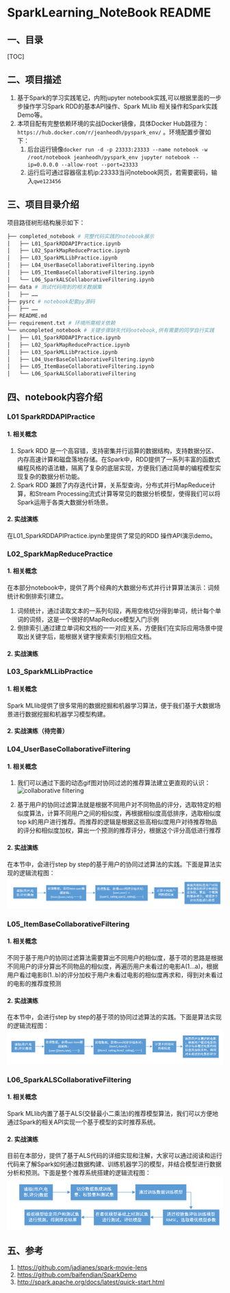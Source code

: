 # SparkLearning_NoteBook README

## 一、目录
[TOC]

## 二、项目描述
1. 基于Spark的学习实践笔记，内附jupyter notebook实践,可以根据里面的一步步操作学习Spark RDD的基本API操作、Spark MLlib 相关操作和Spark实践Demo等。
2. 本项目配有完整依赖环境的实战Docker镜像，具体Docker Hub路径为：`https://hub.docker.com/r/jeanheodh/pyspark_env/` 。环境配置步骤如下：
	1. 后台运行镜像`docker run -d -p 23333:23333 --name notebook -w /root/notebook jeanheodh/pyspark_env jupyter notebook --ip=0.0.0.0 --allow-root --port=23333`
	2. 运行后可通过容器宿主机ip:23333当问notebook网页，若需要密码，输入`qwe123456`
		

## 三、项目目录介绍
项目路径树形结构展示如下：
```python
├── completed_notebook # 完整代码实践的notebook展示
│   ├── L01_SparkRDDAPIPractice.ipynb
│   ├── L02_SparkMapReducePractice.ipynb
│   ├── L03_SparkMLLibPractice.ipynb
│   ├── L04_UserBaseCollaborativeFiltering.ipynb
│   ├── L05_ItemBaseCollaborativeFiltering.ipynb
│   └── L06_SparkALSCollaborativeFiltering.ipynb
├── data # 测试代码用到的相关数据集
│   ├── ……
├── pysrc # notebook配套py源码
│   ├── ……
├── README.md
├── requirement.txt # 环境所需相关依赖
└── uncompleted_notebook # 关键步骤缺失代码notebook,供有需要的同学自行实践
│   ├── L01_SparkRDDAPIPractice.ipynb
│   ├── L02_SparkMapReducePractice.ipynb
│   ├── L03_SparkMLLibPractice.ipynb
│   ├── L04_UserBaseCollaborativeFiltering.ipynb
│   ├── L05_ItemBaseCollaborativeFiltering.ipynb
│   └── L06_SparkALSCollaborativeFiltering
```
## 四、notebook内容介绍
### L01 SparkRDDAPIPractice

#### 1. 相关概念
1. Spark RDD 是一个高容错，支持密集并行运算的数据结构，支持数据分区、内存高速计算和磁盘落地存储。在Spark中，RDD提供了一系列丰富的函数式编程风格的语法糖，隔离了复杂的底层实现，方便我们通过简单的编程模型实现复杂的数据分析功能。
2. Spark RDD 兼顾了内存迭代计算，关系型查询，分布式并行MapReduce计算，和Stream Processing流式计算等常见的数据分析模型，使得我们可以将Spark运用于各类大数据分析场景。

#### 2. 实战演练
在L01_SparkRDDAPIPractice.ipynb里提供了常见的RDD 操作API演示demo。

### L02_SparkMapReducePractice
#### 1. 相关概念
在本部分notebook中，提供了两个经典的大数据分布式并行计算算法演示：词频统计和倒排索引建立。
1. 词频统计，通过读取文本的一系列句段，再用空格切分得到单词，统计每个单词的词频，这是一个很好的MapReduce模型入门示例
2. 倒排索引,通过建立单词和文档的一一对应关系，方便我们在实际应用场景中提取出关键字后，能根据关键字搜索索引到相应文档。

#### 2. 实战演练



### L03_SparkMLLibPractice
#### 1. 相关概念
Spark MLlib提供了很多常用的数据挖掘和机器学习算法，便于我们基于大数据场景进行数据挖掘和机器学习模型构建。
#### 2. 实战演练（待完善）


### L04_UserBaseCollaborativeFiltering
#### 1. 相关概念
1. 我们可以通过下面的动态gif图对协同过滤的推荐算法建立更直观的认识：
![collaborative filtering](https://upload.wikimedia.org/wikipedia/commons/5/52/Collaborative_filtering.gif)

2. 基于用户的协同过滤算法就是根据不同用户对不同物品的评分，选取特定的相似度算法，计算不同用户之间的相似度，再根据相似度高低排序，选取相似度top k的用户进行推荐。而推荐的逻辑是根据这些高相似度用户对待推荐物品的评分和相似度加权，算出一个预测的推荐评分，根据这个评分高低进行推荐

#### 2. 实战演练
在本节中，会进行step by step的基于用户的协同过滤算法的实践。下面是算法实现的逻辑流程图：
![collaborative filtering](images/UserBase_FlowChart.png?raw=true)
### L05_ItemBaseCollaborativeFiltering
#### 1. 相关概念
不同于基于用户的协同过滤算法需要算出不同用户的相似度，基于项的思路是根据不同用户的评分算出不同物品的相似度，再遍历用户未看过的电影A(1...a)，根据用户看过电影B(1..b)的评分加权于用户未看过电影的相似度再求和，得到对未看过的电影的推荐度预测

#### 2. 实战演练
在本节中，会进行step by step的基于项的协同过滤算法的实践。下面是算法实现的逻辑流程图：
![collaborative filtering](https://github.com/jeanhao/SparkLearning_NoteBook/blob/master/images/ItemBase_FlowChart.png?raw=true)
### L06_SparkALSCollaborativeFiltering
#### 1. 相关概念
Spark MLlib内置了基于ALS(交替最小二乘法)的推荐模型算法，我们可以方便地通过Spark的相关API实现一个基于模型的实时推荐系统。
#### 2. 实战演练
目前在本部分，提供了基于ALS代码的详细实现和注解，大家可以通过阅读和运行代码来了解Spark如何通过数据构建、训练机器学习的模型，并结合模型进行数据分析和预测。下面是整个推荐系统搭建的逻辑流程图：
![collaborative filtering](https://github.com/jeanhao/SparkLearning_NoteBook/blob/master/images/ALS_FlowChart.png?raw=true)

## 五、参考
1. https://github.com/jadianes/spark-movie-lens
2. https://github.com/baifendian/SparkDemo
3. http://spark.apache.org/docs/latest/quick-start.html
